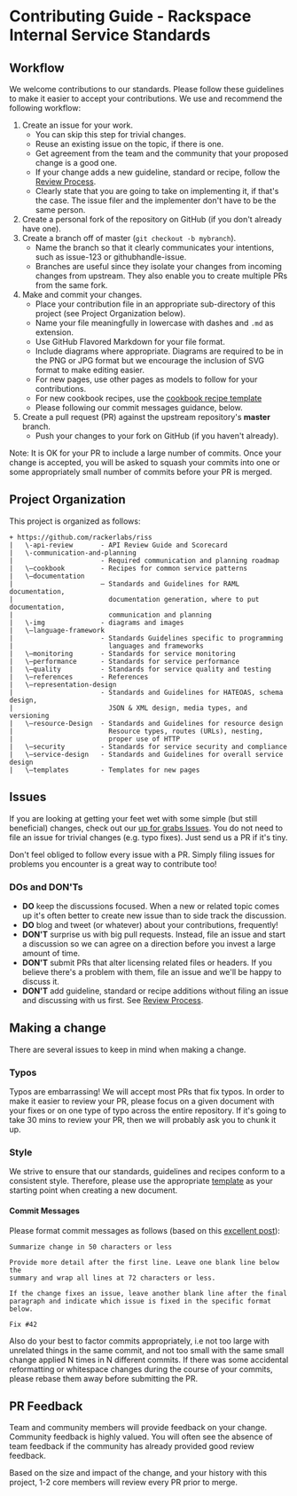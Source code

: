 # Contributing Guide - Rackspace Internal Service Standards

## Workflow

We welcome contributions to our standards. Please follow these guidelines to make it easier to accept your contributions. We use and recommend the following workflow:

1. Create an issue for your work.
    - You can skip this step for trivial changes.
    - Reuse an existing issue on the topic, if there is one.
    - Get agreement from the team and the community that your proposed change is a good one.
    - If your change adds a new guideline, standard or recipe, follow the [Review Process](review-process.md).
    - Clearly state that you are going to take on implementing it, if that's the case. The issue filer and the implementer don't have to be the same person.
2. Create a personal fork of the repository on GitHub (if you don't already have one).
3. Create a branch off of master (`git checkout -b mybranch`).
    - Name the branch so that it clearly communicates your intentions, such as issue-123 or githubhandle-issue.
    - Branches are useful since they isolate your changes from incoming changes from upstream. They also enable you to create multiple PRs from the same fork.
4. Make and commit your changes.
    - Place your contribution file in an appropriate sub-directory of this project (see Project Organization below).
    - Name your file meaningfully in lowercase with dashes and `.md` as extension.
    - Use GitHub Flavored Markdown for your file format.
    - Include diagrams where appropriate. Diagrams are required to be in the PNG or JPG format but we encourage the inclusion of SVG format to make editing easier.
    - For new pages, use other pages as models to follow for your contributions.
    - For new cookbook recipes, use the [cookbook recipe template](cookbook/recipe-template.md)
    - Please following our commit messages guidance, below.
5. Create a pull request (PR) against the upstream repository's **master** branch.
    - Push your changes to your fork on GitHub (if you haven't already).

Note: It is OK for your PR to include a large number of commits. Once your change is accepted, you will be asked to squash your commits into one or some appropriately small number of commits before your PR is merged.

## Project Organization

This project is organized as follows:

```
+ https://github.com/rackerlabs/riss
|   \-api-review       - API Review Guide and Scorecard
|   \-communication-and-planning
|                      - Required communication and planning roadmap
|   \—cookbook         - Recipes for common service patterns
|   \—documentation
|                      — Standards and Guidelines for RAML documentation,
|                        documentation generation, where to put documentation,
|                        communication and planning
|   \-img              - diagrams and images
|   \—language-framework
|                      - Standards Guidelines specific to programming
|                        languages and frameworks
|   \—monitoring       - Standards for service monitoring
|   \—performance      - Standards for service performance
|   \—quality          - Standards for service quality and testing
|   \—references       - References
|   \—representation-design
|                      - Standards and Guidelines for HATEOAS, schema design,
|                        JSON & XML design, media types, and versioning
|   \—resource-Design  - Standards and Guidelines for resource design
|                        Resource types, routes (URLs), nesting,
|                        proper use of HTTP
|   \—security         - Standards for service security and compliance
|   \—service-design   - Standards and Guidelines for overall service design
|   \—templates        - Templates for new pages
```

## Issues

If you are looking at getting your feet wet with some simple (but still beneficial) changes, check out our [up for grabs Issues](https://github.com/rackerlabs/riss/labels/up%20for%20grabs). You do not need to file an issue for trivial changes (e.g. typo fixes). Just send us
a PR if it's tiny.

Don't feel obliged to follow every issue with a PR. Simply filing issues for problems you
encounter is a great way to contribute too!

### DOs and DON'Ts

* **DO** keep the discussions focused. When a new or related topic comes up it's often better to create new issue than to side track the discussion.
* **DO** blog and tweet (or whatever) about your contributions, frequently!
* **DON'T** surprise us with big pull requests. Instead, file an issue and start
  a discussion so we can agree on a direction before you invest a large amount
  of time.
* **DON'T** submit PRs that alter licensing related files or headers. If you believe there's a problem with them, file an issue and we'll be happy to discuss it.
* **DON'T** add guideline, standard or recipe additions without filing an issue and discussing with us first. See [Review Process](review-process.md).

## Making a change

There are several issues to keep in mind when making a change.

### Typos

Typos are embarrassing! We will accept most PRs that fix typos. In order to make it easier to review your PR, please focus on a given document with your fixes or on one type of typo across the entire repository. If it's going to take 30 mins to review your PR, then we will probably ask you to chunk it up.

### Style

We strive to ensure that our standards, guidelines and recipes conform to a consistent style.  Therefore, please use the appropriate [template](/templates) as your starting point when creating a new document.

#### Commit Messages

Please format commit messages as follows (based on this [excellent post](http://tbaggery.com/2008/04/19/a-note-about-git-commit-messages.html)):

```
Summarize change in 50 characters or less

Provide more detail after the first line. Leave one blank line below the
summary and wrap all lines at 72 characters or less.

If the change fixes an issue, leave another blank line after the final
paragraph and indicate which issue is fixed in the specific format
below.

Fix #42
```

Also do your best to factor commits appropriately, i.e not too large with unrelated things in the same commit, and not too small with the same small change applied N times in N different commits. If there was some accidental reformatting or whitespace changes during the course of your commits, please rebase them away before submitting the PR.

## PR Feedback

Team and community members will provide feedback on your change. Community feedback is highly valued. You will often see the absence of team feedback if the community has already provided good review feedback.

Based on the size and impact of the change, and your history with this project, 1-2 core members will review every PR prior to merge.
